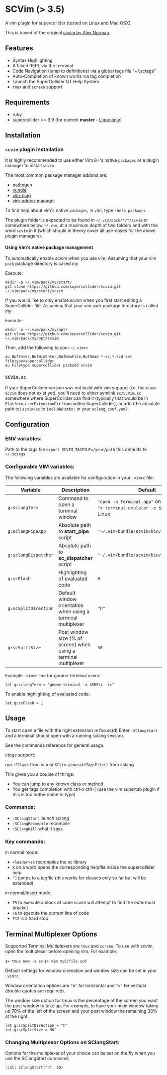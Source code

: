 SCVim (> 3.5)
==============

A vim plugin for supercollider (tested on Linux and Mac OSX).

This is based of the original [scvim by Alex Norman](http://www.x37v.info/scvim/).

Features
--------

* Syntax Highlighting
* A faked REPL via the terminal
* Code Navigation (jump to definitions) via a global tags file "~/.sctags"
* Auto-Completion of known words via tag completion
* Launch the SuperCollider QT Help System
* `tmux` and `screen` support

Requirements
------------

* ruby
* supercollider >= 3.9 (for current **master** - [Linux only](https://github.com/supercollider/scvim/issues/27))

Installation
------------

### `scvim` plugin installation

It is highly recommended to use either Vim 8+'s native `packages` or a plugin
manager to install `scvim`.

The most common package manager addons are:

* [pathogen](https://github.com/tpope/vim-pathogen)
* [vundle](https://github.com/VundleVim/Vundle.vim)
* [vim-plug](https://github.com/junegunn/vim-plug)
* [vim-addon-manager](https://github.com/MarcWeber/vim-addon-manager)

To find help about vim's native `packages`, in vim, type `:help packages`

The plugin folder is expected to be found in `~/.vim/pack/*/*/scvim`
or somewhere below `~/.vim`, at a maximum depth of two folders and with the
word `scvim` in it (which should in theory cover all use-cases for the above
plugin managers).

#### Using Vim's native package management

To automatically enable scvim when you use vim.
Assuming that your vim `pack` package directory is called *my*

Execute:
```
mkdir -p ~/.vim/pack/my/start/
git clone https://github.com/supercollider/scvim.git ~/.vim/pack/my/start/scvim
```

If you would like to only enable scvim when you first start editing a
SuperCollider file.
Assuming that your vim `pack` package directory is called *my*

Execute:
```
mkdir -p ~/.vim/pack/my/opt/
git clone https://github.com/supercollider/scvim.git ~/.vim/pack/my/opt/scvim
```

Then, add the following to your `~/.vimrc`

```
au BufEnter,BufWinEnter,BufNewFile,BufRead *.sc,*.scd set filetype=supercollider
au Filetype supercollider packadd scvim
```

### `SCVim.sc`

If your SuperCollider version was not build with vim support (i.e. the class
`SCVim` does not exist yet), you'll need to either symlink `sc/SCVim.sc`
somewhere where SuperCollider can find it (typically that would be in
`Platform.userExtensionDir` from within SuperCollider), or add (the absolute
path to) `scvim/sc` to `includePaths:` in your `sclang_conf.yaml`.

Configuration
-------------

### ENV variables:

Path to the tags file
`export SCVIM_TAGFILE=/your/path` this defaults to `~/.sctags`

### Configurable VIM variables:

The following variables are available for configuration in your `.vimrc` file:

| Variable | Description | Default |
| -------- | ----------- | ------- |
| `g:sclangTerm`       | Command to open a terminal window                                | `"open -a Terminal.app"` on macOS,<br />`"x-terminal-emulator -e $SHELL -ic"` on Linux |
| `g:sclangPipeApp`    | Absolute path to **start_pipe** script                           | `"~/.vim/bundle/scvim/bin/start_pipe"` |
| `g:sclangDispatcher` | Absolute path to **sc_dispatcher** script                        | `"~/.vim/bundle/scvim/bin/sc_dispatcher"` |
| `g:scFlash`          | Highlighting of evaluated code                                   | `0` |
| `g:scSplitDirection` | Default window orientation when using a terminal multiplexer     | `"h"` |
| `g:scSplitSize`      | Post window size (% of screen) when using a terminal multiplexer | `50` |

Example `.vimrc` line for gnome-terminal users:

    let g:sclangTerm = "gnome-terminal -x $SHELL -ic"

To enable highlighting of evaluated code:

    let g:scFlash = 1

Usage
-----
To start open a file with the right extension :e foo.sc(d)
Enter `:SClangStart` and a terminal should open with a running sclang session.

See the commands reference for general usage.

_ctags support_:

run `:SCtags` from vim or `SCVim.generateTagsFile()` from sclang

This gives you a couple of things:

* You can jump to any known class or method
* You get tags completion with ctrl-x ctrl-] (use the vim supertab plugin if this is too
  bothersome to type)

### Commands:

* `:SClangStart` launch sclang
* `:SClangRecompile` recompile
* `:SClangKill` what it says

### Key commands:

in normal mode:

* `<leader>sk` recompiles the sc library
* `K` on a word opens the corresponding helpfile inside the supercollider help
* `^]` jumps to a tagfile (this works for classes only so far but will be
  extended)

in normal/insert mode:

* `F5` to execute a block of code scvim will attempt to find the outermost bracket
* `F6` to execute the current line of code
* `F12` is a hard stop

Terminal Multiplexer Options
----------------------------

Supported Terminal Multiplexers are `tmux` and `screen`. To use with scvim, open
the multiplexer before opening vim.
For example:

`$> tmux new -s sc`
`$> vim mySCfile.scd`

Default settings for window orienation and window size can be set in your `.vimrc`.

Window orientation options are `"h"` for horizontal and `"v"` for vertical (double
quotes are required).

The window size option for tmux is the percentage of the screen you want the post
window to take up. For example, to have your main window taking up 70% of the left
of the screen and your post window the remaining 30% at the right:

    let g:scSplitDirection = "h"
    let g:scSplitSize = 30`

### Changing Multiplexor Options on SClangStart:

Options for the multiplexer of your choice can be set on the fly when you use the
SClangStart command:

`:call SClangStart("h", 30)`

